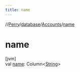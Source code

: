 ```yaml
---
title: name
---
```

//[Perry](../../../index.html)/[database](../index.html)/[Accounts](index.html)/[name](name.html)



# name



[jvm]\
val [name](name.html): Column<[String](https://kotlinlang.org/api/latest/jvm/stdlib/kotlin/-string/index.html)>




